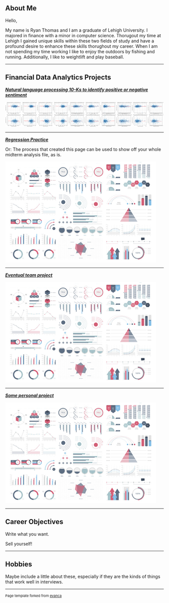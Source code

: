 ## About Me

Hello, 

My name is Ryan Thomas and I am a graduate of Lehigh University. I majored in finance with a minor in computer science. Thorugout my time at Lehigh I gained unique skills within these two fields of study and have a profound desire to enhance these skills thorughout my career. When I am not spending my time working I like to enjoy the outdoors by fishing and running. Additionally, I like to weightlift and play baseball. 

<!-- Upload your own photo and change the path -->

<!-- <p style="text-align:center;">
  <img class="img-circle" src="/images/Thomas_Ryan.jpg" width="50%">
</p> -->

---

## Financial Data Analytics Projects

<!-- You can link to other websites, PDFs in this repo, and other pages in this repo -->

_**[Natural language processing 10-Ks to identify positive or negative sentiment](midterm_summary)**_



<img src="images/image.png"/>

---

_**[Regression Practice](Regression_practice)**_

Or: The process that created this page can be used to show off your whole midterm analysis file, as is.

<img src="images/dummy_thumbnail.jpg?raw=true"/>

---

_**[Eventual team project](https://donbowen.github.io/teamproject/)**_

<img src="images/dummy_thumbnail.jpg?raw=true"/>

---

_**[Some personal project](/pdf/sample_presentation.pdf)**_

<img src="images/dummy_thumbnail.jpg?raw=true"/>

---

## Career Objectives

Write what you want. 

Sell yourself!

---

## Hobbies

Maybe include a little about these, especially if they are the kinds of things that work well in interviews.

---
<p style="font-size:11px">Page template forked from <a href="https://github.com/evanca/quick-portfolio">evanca</a></p>
<!-- Remove above link if you don't want to attibute -->
